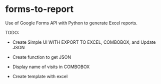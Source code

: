 # forms-to-report
Use of Google Forms API with Python to generate Excel reports.

TODO:

- Create Simple UI WITH EXPORT TO EXCEL, COMBOBOX, and Update JSON

- Create function to get JSON 

- Display name of visits in COMBOBOX

- Create template with excel
